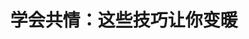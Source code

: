 ---
title: 学会共情：这些技巧让你变暖
tags: [AS, Aspie, Austim, 孤独]
color: danger
description: 你不必理解、感受到别人的情感，也可以看起来有共情能力；共情技巧可以通过训练公式化入自己的行为
external_url: http://mp.weixin.qq.com/s?__biz=MzIyMzgyMjY5NQ==&amp;mid=2247483875&amp;idx=1&amp;sn=ae433c242543e5b8f26fe8c7a2fd258a&amp;chksm=e81917ebdf6e9efd31afaad5891e6a82a1163a6fde3f9f6205ec59e3e2aea21c416c2d6688b8&amp;scene=27#wechat_redirect
---